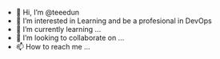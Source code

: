 - 👋 Hi, I’m @teeedun
- 👀 I’m interested in Learning and be a profesional in DevOps
- 🌱 I’m currently learning ... 
- 💞️ I’m looking to collaborate on ...
- 📫 How to reach me ...

<!---
teeedun/teeedun is a ✨ special ✨ repository because its `README.md` (this file) appears on your GitHub profile.
You can click the Preview link to take a look at your changes.
--->
